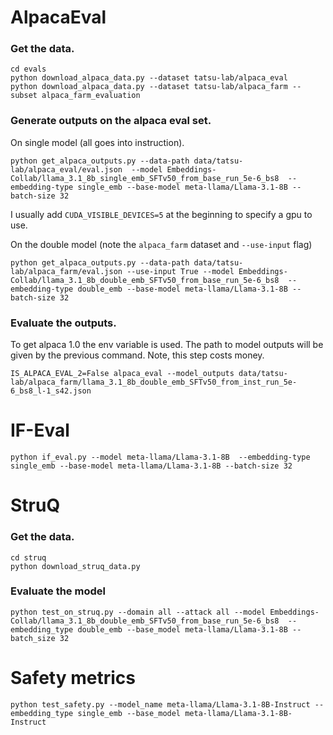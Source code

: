 
# AlpacaEval


### Get the data.

```
cd evals
python download_alpaca_data.py --dataset tatsu-lab/alpaca_eval
python download_alpaca_data.py --dataset tatsu-lab/alpaca_farm --subset alpaca_farm_evaluation
```

### Generate outputs on the alpaca eval set.
On single model (all goes into instruction).
```
python get_alpaca_outputs.py --data-path data/tatsu-lab/alpaca_eval/eval.json  --model Embeddings-Collab/llama_3.1_8b_single_emb_SFTv50_from_base_run_5e-6_bs8  --embedding-type single_emb --base-model meta-llama/Llama-3.1-8B --batch-size 32
```
I usually add `CUDA_VISIBLE_DEVICES=5` at the beginning to specify a gpu to use.

On the double model (note the `alpaca_farm` dataset and `--use-input` flag)
```
python get_alpaca_outputs.py --data-path data/tatsu-lab/alpaca_farm/eval.json --use-input True --model Embeddings-Collab/llama_3.1_8b_double_emb_SFTv50_from_base_run_5e-6_bs8  --embedding-type double_emb --base-model meta-llama/Llama-3.1-8B --batch-size 32
```

### Evaluate the outputs.
To get alpaca 1.0 the env variable is used.
The path to model outputs will be given by the previous command.
Note, this step costs money.
```
IS_ALPACA_EVAL_2=False alpaca_eval --model_outputs data/tatsu-lab/alpaca_farm/llama_3.1_8b_double_emb_SFTv50_from_inst_run_5e-6_bs8_l-1_s42.json
```


# IF-Eval
```
python if_eval.py --model meta-llama/Llama-3.1-8B  --embedding-type single_emb --base-model meta-llama/Llama-3.1-8B --batch-size 32
```

# StruQ
### Get the data.
```
cd struq
python download_struq_data.py
```

### Evaluate the model
```
python test_on_struq.py --domain all --attack all --model Embeddings-Collab/llama_3.1_8b_double_emb_SFTv50_from_base_run_5e-6_bs8  --embedding_type double_emb --base_model meta-llama/Llama-3.1-8B --batch_size 32
```


# Safety metrics
```
python test_safety.py --model_name meta-llama/Llama-3.1-8B-Instruct --embedding_type single_emb --base_model meta-llama/Llama-3.1-8B-Instruct
```
